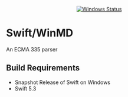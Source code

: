 <p align="center">
  <a href="https://github.com/compnerd/swift-winmd/actions?query=workflow%3ASwift"><img alt="Windows Status" src="https://github.com/compnerd/swift-winmd/workflows/Swift/badge.svg"></a>
</p>

# Swift/WinMD

An ECMA 335 parser

## Build Requirements

- Snapshot Release of Swift on Windows
- Swift 5.3
